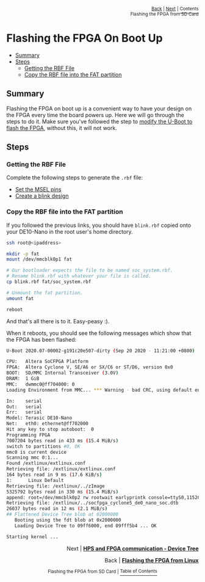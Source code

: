 <p align="right"><sup><a href="Flash-FPGA-from-HPS-running-Linux.md">Back</a> | <a href="Configuring-the-Device-Tree.md">Next</a> | </sup><a href="../README.md#flashing-the-fpga-from-sd-card"><sup>Contents</sup></a>
<br/>
<sup>Flashing the FPGA from SD Card</sup></p>

# Flashing the FPGA On Boot Up

<!-- START doctoc generated TOC please keep comment here to allow auto update -->
<!-- DON'T EDIT THIS SECTION, INSTEAD RE-RUN doctoc TO UPDATE -->

- [Summary](#summary)
- [Steps](#steps)
  - [Getting the RBF File](#getting-the-rbf-file)
  - [Copy the RBF file into the FAT partition](#copy-the-rbf-file-into-the-fat-partition)

<!-- END doctoc generated TOC please keep comment here to allow auto update -->

## Summary

Flashing the FPGA on boot up is a convenient way to have your design on the FPGA every time the board powers up. Here we will go through the steps to do it. Make sure you've followed the step to [modify the U-Boot to flash the FPGA](./Building-the-Universal-Bootloader-U-Boot.md#part-1---customizing-the-bootloader-for-the-de10-nano), without this, it will not work.

## Steps

### Getting the RBF File

Complete the following steps to generate the `.rbf` file:

- [Set the MSEL pins](./Flash-FPGA-from-HPS-running-Linux.md#set-the-msel-pins)
- [Create a blink design](./Flash-FPGA-from-HPS-running-Linux.md#create-a-blink-design)

### Copy the RBF file into the FAT partition

If you followed the previous links, you should have `blink.rbf` copied onto your DE10-Nano in the root user's home directory.

```bash
ssh root@<ipaddress>

mkdir -p fat
mount /dev/mmcblk0p1 fat

# Our bootloader expects the file to be named soc_system.rbf.
# Rename blink.rbf with whatever your file is called.
cp blink.rbf fat/soc_system.rbf

# Unmount the fat partition.
umount fat

reboot
```

And that's all there is to it. Easy-peasy :).

When it reboots, you should see the following messages which show that the FPGA has been flashed:

```bash
U-Boot 2020.07-00002-g191c20e507-dirty (Sep 20 2020 - 11:21:00 +0800)

CPU:   Altera SoCFPGA Platform
FPGA:  Altera Cyclone V, SE/A6 or SX/C6 or ST/D6, version 0x0
BOOT:  SD/MMC Internal Transceiver (3.0V)
DRAM:  1 GiB
MMC:   dwmmc0@ff704000: 0
Loading Environment from MMC... *** Warning - bad CRC, using default environment

In:    serial
Out:   serial
Err:   serial
Model: Terasic DE10-Nano
Net:   eth0: ethernet@ff702000
Hit any key to stop autoboot:  0
Programming FPGA
7007204 bytes read in 433 ms (15.4 MiB/s)
switch to partitions #0, OK
mmc0 is current device
Scanning mmc 0:1...
Found /extlinux/extlinux.conf
Retrieving file: /extlinux/extlinux.conf
164 bytes read in 9 ms (17.6 KiB/s)
1:      Linux Default
Retrieving file: /extlinux/../zImage
5325792 bytes read in 330 ms (15.4 MiB/s)
append: root=/dev/mmcblk0p2 rw rootwait earlyprintk console=ttyS0,115200n8
Retrieving file: /extlinux/../socfpga_cyclone5_de0_nano_soc.dtb
26037 bytes read in 12 ms (2.1 MiB/s)
## Flattened Device Tree blob at 02000000
   Booting using the fdt blob at 0x2000000
   Loading Device Tree to 09ff6000, end 09fff5b4 ... OK

Starting kernel ...
```

<p align="right">Next | <b><a href="Configuring-the-Device-Tree.md">HPS and FPGA communication - Device Tree</a></b>
<br/>
<p align="right">Back | <b><a href="Flash-FPGA-from-HPS-running-Linux.md">Flashing the FPGA from Linux</a></p>
</b><p align="center"><sup>Flashing the FPGA from SD Card | </sup><a href="../README.md#flashing-the-fpga-from-sd-card"><sup>Table of Contents</sup></a></p>
